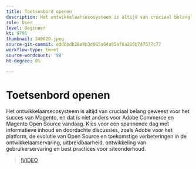 ```yaml
---
title: Toetsenbord openen
description: Het ontwikkelaarsecosysteem is altijd van cruciaal belang geweest voor het succes van Magento, en dat is niet anders voor Adobe Commerce en Magento Open Source vandaag. Kick off ... (De beschrijvingen zouden tussen 60 en 160 karakters moeten zijn)
role: User
level: Beginner
kt: 9791
thumbnail: 340620.jpeg
source-git-commit: edd0bdb28a9b3d065a64a95af6a216b747577c77
workflow-type: tm+mt
source-wordcount: '98'
ht-degree: 0%

---
```


# Toetsenbord openen

Het ontwikkelaarsecosysteem is altijd van cruciaal belang geweest voor het succes van Magento, en dat is niet anders voor Adobe Commerce en Magento Open Source vandaag. Kies voor een spannende dag met informatieve inhoud en doordachte discussies, zoals Adobe voor het platform, de evolutie van Open Source en toekomstige verbeteringen in de ontwikkelaarservaring, uitbreidbaarheid, ontwikkeling van gebruikerservaring en best practices voor siteonderhoud.

>[!VIDEO](https://video.tv.adobe.com/v/340620/?quality=12&learn=on)
